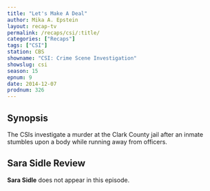 ```yaml
---
title: "Let's Make A Deal"
author: Mika A. Epstein
layout: recap-tv
permalink: /recaps/csi/:title/
categories: ["Recaps"]
tags: ["CSI"]
station: CBS
showname: "CSI: Crime Scene Investigation"
showslug: csi
season: 15  
epnum: 9  
date: 2014-12-07
prodnum: 326  
---
```


## Synopsis

The CSIs investigate a murder at the Clark County jail after an inmate stumbles upon a body while running away from officers.

## Sara Sidle Review

**Sara Sidle** does not appear in this episode.

